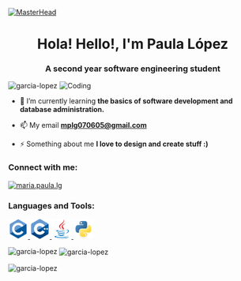 [![MasterHead](https://img.freepik.com/free-vector/linear-vintage-vaporwave-background_23-2148898890.jpg?w=2000)](https://garcia-lopez.io)
<h1 align="center">Hola! Hello!, I'm Paula López</h1>
<h3 align="center">A second year software engineering student</h3>
<img align="right" alt="Coding" width="400" src="https://mir-s3-cdn-cf.behance.net/project_modules/disp/601014116770475.6068beff4640a.gif">

<p align="left"> <img src="https://komarev.com/ghpvc/?username=garcia-lopez&label=Profile%20views&color=0e75b6&style=flat" alt="garcia-lopez" /> </p>

- 🌱 I’m currently learning **the basics of software development and database administration.**

- 📫 My email **mplg070605@gmail.com**

- ⚡ Something about me **I love to design and create stuff :)**

<h3 align="left">Connect with me:</h3>
<p align="left">
<a href="https://instagram.com/maria.paula.lg" target="blank"><img align="center" src="https://raw.githubusercontent.com/rahuldkjain/github-profile-readme-generator/master/src/images/icons/Social/instagram.svg" alt="maria.paula.lg" height="30" width="40" /></a>
</p>

<h3 align="left">Languages and Tools:</h3>
<p align="left"> <a href="https://www.cprogramming.com/" target="_blank" rel="noreferrer"> <img src="https://raw.githubusercontent.com/devicons/devicon/master/icons/c/c-original.svg" alt="c" width="40" height="40"/> </a> <a href="https://www.w3schools.com/cpp/" target="_blank" rel="noreferrer"> <img src="https://raw.githubusercontent.com/devicons/devicon/master/icons/cplusplus/cplusplus-original.svg" alt="cplusplus" width="40" height="40"/> </a> <a href="https://www.java.com" target="_blank" rel="noreferrer"> <img src="https://raw.githubusercontent.com/devicons/devicon/master/icons/java/java-original.svg" alt="java" width="40" height="40"/> </a> <a href="https://www.python.org" target="_blank" rel="noreferrer"> <img src="https://raw.githubusercontent.com/devicons/devicon/master/icons/python/python-original.svg" alt="python" width="40" height="40"/> </a> </p>

<p><img align="left" src="https://github-readme-stats.vercel.app/api/top-langs?username=garcia-lopez&show_icons=true&locale=en&layout=compact" alt="garcia-lopez" /></p>

<p>&nbsp;<img align="center" src="https://github-readme-stats.vercel.app/api?username=garcia-lopez&show_icons=true&locale=en" alt="garcia-lopez" /></p>

<p><img align="center" src="https://github-readme-streak-stats.herokuapp.com/?user=garcia-lopez&" alt="garcia-lopez" /></p>
